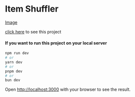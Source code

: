 # Item Shuffler

[Image](https://raw.githubusercontent.com/Muhammad-Zain01/Item-Shuffler/main/preview.png)

[click here](https://muhammad-zain01.github.io/Item-Shuffler/) to see this project


#### If you want to run this project on your local server

```bash
npm run dev
# or
yarn dev
# or
pnpm dev
# or
bun dev
```

Open [http://localhost:3000](http://localhost:3000) with your browser to see the result.
